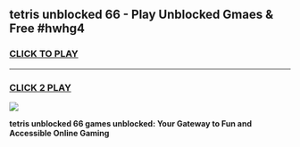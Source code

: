 
## tetris unblocked 66 - Play Unblocked Gmaes & Free #hwhg4
<h3>
<a href="https://news.freeplayer.one?title=tetris_unblocked_66&ref=26F">CLICK TO PLAY</a></h3>
<hr>

<h3>
<a href="https://news.freeplayer.one?title=tetris_unblocked_66&ref=26F">CLICK 2 PLAY</a>
  
</h3>

<a href="https://news.freeplayer.one?title=tetris_unblocked_66&ref=26F/"><img src="https://clearcache.store/games.png"></a>


**tetris unblocked 66 games unblocked: Your Gateway to Fun and Accessible Online Gaming**
